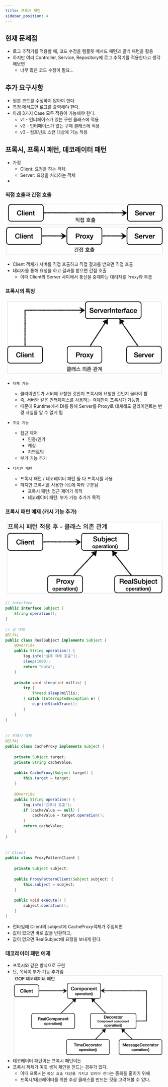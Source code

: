 ```yaml
---
title: 프록시 패턴
sidebar_position: 4
---
```

## 현재 문제점
- 로그 추적기를 적용할 때, 코드 수정을 템플릿 메서드 패턴과 콜백 패턴을 활용
- 하지만 여러 Controller, Service, Repository에 로그 추적기를 적용한다고 생각해보면
  - 너무 많은 코드 수정이 필요...

## 추가 요구사항
- 원본 코드를 수정하지 않아야 한다.
- 특정 메서드만 로그를 출력해야 한다.
- 아래 3가지 Case 모두 적용이 가능해야 한다.
  - v1 - 인터페이스가 있는 구현 클래스에 적용 
  - v2 - 인터페이스가 없는 구체 클래스에 적용 
  - v3 - 컴포넌트 스캔 대상에 기능 적용


## 프록시, 프록시 패턴, 데코레이터 패턴
- 가정
  - Client: 요청을 하는 객체  
  - Server: 요청을 처리하는 객체
- 
### 직접 호출과 간접 호출
![직접호출.png](img/%EC%A7%81%EC%A0%91%ED%98%B8%EC%B6%9C.png)
![간접호출.png](img/%EA%B0%84%EC%A0%91%ED%98%B8%EC%B6%9C.png)
- Client 객체가 서버를 직접 호출하고 직접 결과를 받으면 직접 호출
- 대리자를 통해 요청을 하고 결과를 받으면 간접 호출
  - 이때 Client와 Server 사이에서 통신을 중재하는 대리자를 `Proxy`라 부름


### 프록시의 특징
![서버프록시의존관계.png](img/%EC%84%9C%EB%B2%84%ED%94%84%EB%A1%9D%EC%8B%9C%EC%9D%98%EC%A1%B4%EA%B4%80%EA%B3%84.png)
- `대체 가능`
  - 클라이언트가 서버에 요청한 것인지 프록시에 요청한 것인지 몰라야 함
  - 즉, 서버와 같은 인터페이스를 사용하는 객체만이 프록시가 가능함.
  - 때문에 Runtime에서 DI를 통해 Server를 Proxy로 대체해도 클라이언트는 변경 사실을 알 수 없게 됨
- `주요 기능`
  - 접근 제어
    - 인증/인가
    - 캐싱
    - 지연로딩
  - 부가 기능 추가

  
- `디자인 패턴`
  - 프록시 패턴 / 데코레이터 패턴 둘 다 프록시를 사용
  - 하지만 프록시를 사용한 `의도`에 따라 구분됨
    - 프록시 패턴: 접근 제어가 목적
    - 데코레이터 패턴: 부가 기능 추가가 목적

### 프록시 패턴 예제 (캐시 기능 추가)
![프록시예제1.png](img/%ED%94%84%EB%A1%9D%EC%8B%9C%EC%98%88%EC%A0%9C1.png)
```java
// interface
public interface Subject {
    String operation();
}

// 실 객체
@Slf4j
public class RealSubject implements Subject {
    @Override
    public String operation() {
        log.info("실제 객체 호출");
        sleep(1000);
        return "data";
    }

    private void sleep(int millis) {
        try {
            Thread.sleep(millis);
        } catch (InterruptedException e) {
            e.printStackTrace();
        }
    }
}


// 프록시 객체
@Slf4j
public class CacheProxy implements Subject {

    private Subject target;
    private String cacheValue;

    public CacheProxy(Subject target) {
        this.target = target;
    }

    @Override
    public String operation() {
        log.info("프록시 호출");
        if (cacheValue == null) {
            cacheValue = target.operation();
        }
        return cacheValue;
    }
}


// Client
public class ProxyPatternClient {

    private Subject subject;

    public ProxyPatternClient(Subject subject) {
        this.subject = subject;
    }

    public void execute() {
        subject.operation();
    }
}
```
- 런타임에 Client의 subject에 CacheProxy객체가 주입되면
- 값이 있으면 바로 값을 반환하고,
- 값이 없으면 RealSubject에 요청을 보내게 된다.


### 데코레이터 패턴 예제
- 프록시와 같은 방식으로 구현
- 단, 목적이 부가 기능 추가임
![데코예제1.png](img/%EB%8D%B0%EC%BD%94%EC%98%88%EC%A0%9C1.png)
- 데코레이터 패턴이든 프록시 패턴이든
- 프록시 객체가 여럿 생겨 체인을 만드는 경우가 있다.
  - 이때 프록시는 `항상 호출 대상을 가지고 있어아 한다`는 중복을 줄이기 위해
  - 프록시/데코레이터를 위한 추상 클래스를 만드는 것을 고려해볼 수 있다.